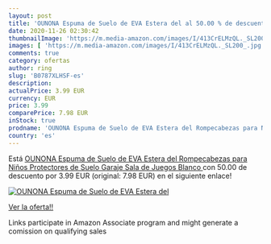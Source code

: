 ```yaml
---
layout: post
title: 'OUNONA Espuma de Suelo de EVA Estera del al 50.00 % de descuento'
date: 2020-11-26 02:30:42
thumbnailImage: 'https://m.media-amazon.com/images/I/413CrELMzQL._SL200_.jpg'
images: [ 'https://m.media-amazon.com/images/I/413CrELMzQL._SL200_.jpg' ]
comments: true
category: ofertas
author: ring
slug: 'B0787XLHSF-es'
description:
actualPrice: 3.99 EUR
currency: EUR
price: 3.99
comparePrice: 7.98 EUR
inStock: true
prodname: 'OUNONA Espuma de Suelo de EVA Estera del Rompecabezas para Niños Protectores de Suelo Garaje Sala de Juegos  Blanco '
country: 'es'
---
```


Está [OUNONA Espuma de Suelo de EVA Estera del Rompecabezas para Niños Protectores de Suelo Garaje Sala de Juegos  Blanco ](https://www.amazon.es/dp/B0787XLHSF/?tag=tolees-21) con 50.00 de descuento por 3.99 EUR (original: 7.98 EUR) en el siguiente enlace!

[![OUNONA Espuma de Suelo de EVA Estera del](https://m.media-amazon.com/images/I/413CrELMzQL._SL200_.jpg)](https://www.amazon.es/dp/B0787XLHSF/?tag=tolees-21)

[Ver la oferta!!](https://www.amazon.es/dp/B0787XLHSF/?tag=tolees-21)

Links participate in Amazon Associate program and might generate a comission on qualifying sales


